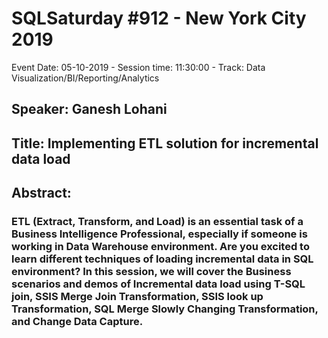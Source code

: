# SQLSaturday #912 - New York City 2019
Event Date: 05-10-2019 - Session time: 11:30:00 - Track: Data Visualization/BI/Reporting/Analytics
## Speaker: Ganesh Lohani
## Title: Implementing ETL solution for incremental data load
## Abstract:
### ETL (Extract, Transform, and Load) is an essential task of a Business Intelligence Professional, especially if someone is working in Data Warehouse environment. Are you excited to learn different techniques of loading incremental data in SQL environment? In this session, we will cover the Business scenarios and demos of Incremental data load using T-SQL join, SSIS Merge Join Transformation, SSIS look up Transformation, SQL Merge Slowly Changing Transformation, and Change Data Capture.
